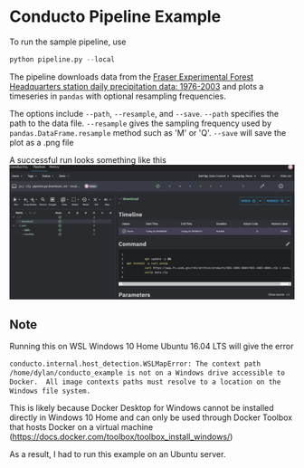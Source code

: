 # Conducto Pipeline Example
To run the sample pipeline, use 

```python
python pipeline.py --local
```
The pipeline downloads data from the [Fraser Experimental Forest Headquarters station daily precipitation data: 1976-2003](https://www.fs.usda.gov/rds/archive/catalog/RDS-2005-0004) and plots a timeseries in `pandas` with optional resampling frequencies.  

The options include `--path`, `--resample`, and `--save`. `--path` specifies the path to the data file. `--resample` gives the sampling frequency used by `pandas.DataFrame.resample` method such as 'M' or 'Q'. `--save` will save the plot as a .png file

A successful run looks something like this
![img](./img/conducto_run.png)

## Note
Running this on WSL Windows 10 Home Ubuntu 16.04 LTS will give the error 

```
conducto.internal.host_detection.WSLMapError: The context path /home/dylan/conducto_example is not on a Windows drive accessible to Docker.  All image contexts paths must resolve to a location on the Windows file system.
```

This is likely because Docker Desktop for Windows cannot be installed directly in Windows 10 Home and can only be used through Docker Toolbox that hosts Docker on a virtual machine (https://docs.docker.com/toolbox/toolbox_install_windows/)

As a result, I had to run this example on an Ubuntu server.
